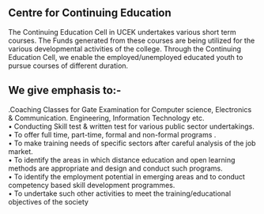 <h2>Centre for Continuing Education </h2>
<p>The Continuing Education Cell in UCEK undertakes various short term courses. The Funds generated
from these courses are being utilized for the various developmental activities of the college. Through
the Continuing Education Cell, we enable the employed/unemployed educated youth to pursue
courses of different duration.</p>
<h2>We give emphasis to:-</h2>
<p>.Coaching Classes for Gate Examination for Computer science, Electronics &amp;
Communication. Engineering, Information Technology etc.<br/>
• Conducting Skill test &amp; written test for various public sector undertakings.<br/>
• To offer full time, part-time, formal and non-formal programs .<br/>
• To make training needs of specific sectors after careful analysis of the job market.<br/>
• To identify the areas in which distance education and open learning methods are appropriate
and design and conduct such programs.<br/>
• To identify the employment potential in emerging areas and to conduct competency based skill
development programmes.<br/>
• To undertake such other activities to meet the training/educational objectives of the society</p>
<br/>
<br/>
</div>